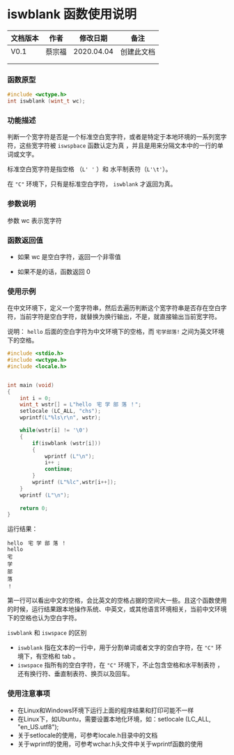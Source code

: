 # iswblank 函数使用说明







| **文档版本** | **作者** | **修改日期** | **备注**   |
| ------------ | -------- | ------------ | ---------- |
| V0.1         | 蔡宗福   | 2020.04.04   | 创建此文档 |
|              |          |              |            |
|              |          |              |            |





### 函数原型

```c
#include <wctype.h>
int iswblank (wint_t wc);
```





### **功能描述**

判断一个宽字符是否是一个标准空白宽字符，或者是特定于本地环境的一系列宽字符，这些宽字符被 `iswspbace` 函数认定为真 ，并且是用来分隔文本中的一行的单词或文字。

标准空白宽字符是指空格 （`L' '` ）和 水平制表符（`L'\t'`）。 

在 `"C"` 环境下，只有是标准空白字符， `iswblank` 才返回为真。  





### **参数说明**

参数 wc 表示宽字符





### **函数返回值**

- 如果 wc 是空白字符，返回一个非零值


- 如果不是的话，函数返回 0





### **使用示例**

在中文环境下，定义一个宽字符串，然后去遍历判断这个宽字符串是否存在空白字符，当前字符是空白字符，就替换为换行输出，不是，就直接输出当前宽字符。

说明： `hello`  后面的空白字符为中文环境下的空格，而 `宅学部落!` 之间为英文环境下的空格。

```c
#include <stdio.h>
#include <wctype.h>
#include <locale.h>


int main (void)
{
	int i = 0;
	wint_t wstr[] = L"hello　宅 学 部 落 ！";
	setlocale (LC_ALL, "chs");
	wprintf(L"%ls\r\n", wstr);

    while(wstr[i] != '\0')
    {
    	if(iswblank (wstr[i]))
		{
			wprintf (L"\n");
			i++	;
			continue;
		}
		wprintf (L"%lc",wstr[i++]);		
    } 
    wprintf (L"\n");
	
	return 0; 
}
```



运行结果：

```
hello　宅 学 部 落 ！
hello
宅
学
部
落
！
```

第一行可以看出中文的空格，会比英文的空格占据的空间大一些。且这个函数使用的时候，运行结果跟本地操作系统、中英文，或其他语言环境相关，当前中文环境下的空格也认为空白字符。

`iswblank` 和  `iswspace` 的区别

- `iswblank` 指在文本的一行中，用于分割单词或者文字的空白字符，在 `"C"` 环境下，有空格和 tab 。
-  `iswspace` 指所有的空白字符，在 `"C"` 环境下，不止包含空格和水平制表符 ，还有换行符、垂直制表符、换页以及回车。



### **使用注意事项**

- 在Linux和Windows环境下运行上面的程序结果和打印可能不一样
- 在Linux下，如Ubuntu，需要设置本地化环境，如：setlocale (LC_ALL, "en_US.utf8");
- 关于setlocale的使用，可参考locale.h目录中的文档
- 关于wprintf的使用，可参考wchar.h头文件中关于wprintf函数的使用